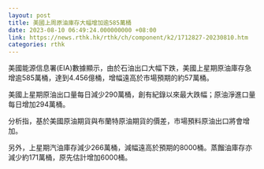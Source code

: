 ```yaml
---
layout: post
title: 美國上周原油庫存大幅增加逾585萬桶
date: 2023-08-10 06:49:24.000000000 +08:00
link: https://news.rthk.hk/rthk/ch/component/k2/1712827-20230810.htm
categories: rthk
---
```


美國能源信息署(EIA)數據顯示，由於石油出口大幅下跌，美國上星期原油庫存急增逾585萬桶，達到4.456億桶，增幅遠高於市場預期的約57萬桶。

美國上星期原油出口量每日減少290萬桶，創有紀錄以來最大跌幅；原油淨進口量每日增加294萬桶。

分析指，基於美國原油期貨與布蘭特原油期貨的價差，市場預料原油出口將會增加。

另外，上星期汽油庫存減少266萬桶，減幅遠高於預期的8000桶。蒸餾油庫存亦減少約171萬桶，原先估計增加6000桶。
